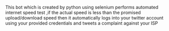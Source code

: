 This bot which is created by python using selenium performs automated internet speed test ,if the actual speed is less than the promised upload/download speed then it automatically logs into your twitter account using your provided credentials and tweets a complaint against your ISP  

